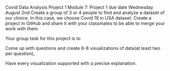 Covid Data Analysis Project 1 
Module 7: Project 1 due date Wednesday August 2nd
Create a group of 3 or 4 people to find and analyze a dataset of our choice. In this case, we choose Covid 19 in USA dataset. Create a project in GitHub and share it with your classmates to be able to merge your work with them.  

Your group task for this project is to 

Come up with questions and create 6-8 visualizations of data(at least two per question), 

Have every visualization supported with a precise explanation.

